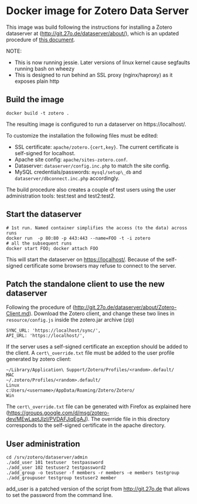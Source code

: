 # Docker image for Zotero Data Server

This image was build following the instructions for installing a Zotero dataserver at (http://git.27o.de/dataserver/about/), which is an updated procedure of [this document](https://github.com/Panzerkampfwagen/dataserver/blob/master/misc/Zotero_Data_Server_Installation_Debian.pdf).

NOTE: 

* This is now running jessie. Later versions of linux kernel cause segfaults running bash on wheezy
* This is designed to run behind an SSL proxy (nginx/haproxy) as it exposes plain http

## Build the image

    docker build -t zotero .

The resulting image is configured to run a dataserver on https://localhost/.

To customize the installation the following files must be edited:
* SSL certificate: `apache/zotero.{cert,key}`. The current certificate is self-signed for localhost.
* Apache site config: `apache/sites-zotero.conf`. 
* Dataserver: `dataserver/config.inc.php` to match the site config.
* MySQL credentials/passwords: `mysql/setup\_db` and `dataserver/dbconnect.inc.php` accordingly.

The build procedure also creates a couple of test users using the user administration tools: test:test and test2:test2.


## Start the dataserver

    # 1st run. Named container simplifies the access (to the data) across runs
    docker run  -p 80:80 -p 443:443 --name=FOO -t -i zotero 
    # all the subsequent runs
    docker start FOO; docker attach FOO

This will start the dataserver on [https://localhost/](https://localhost/sync/login?version=9&username=test&password=test). Because of the self-signed certificate some browsers may refuse to connect to the server.


## Patch the standalone client to use the new dataserver

Following the procedure of (http://git.27o.de/dataserver/about/Zotero-Client.md).
Download the Zotero client, and change these two lines in `resource/config.js` inside the zotero.jar archive (zip)

    SYNC_URL: 'https://localhost/sync/',
    API_URL: 'https://localhost/',

If the server uses a self-signed certificate an exception should be added to the client. A `cert\_override.txt` file must be added to the user profile generated by zotero client:

    ~/Library/Application\ Support/Zotero/Profiles/<random>.default/      MAC
    ~/.zotero/Profiles/<random>.default/                                  Linux
    c:Users/<username>/AppData/Roaming/Zotero/Zotero/                     Win

The `cert\_override.txt` file can be generated with Firefox as explained here (https://groups.google.com/d/msg/zotero-dev/MEwLaptJIzI/PVDAFJiqEgAJ). The override file in this directory corresponds to the self-signed certificate in the apache directory.


## User administration

    cd /srv/zotero/dataserver/admin 
    ./add_user 101 testuser  testpassword
    ./add_user 102 testuser2 testpassword2
    ./add_group -o testuser -f members -r members -e members testgroup 
    ./add_groupuser testgroup testuser2 member 

add\_user is a patched version of the script from http://git.27o.de that allows to set the password from the command line.


